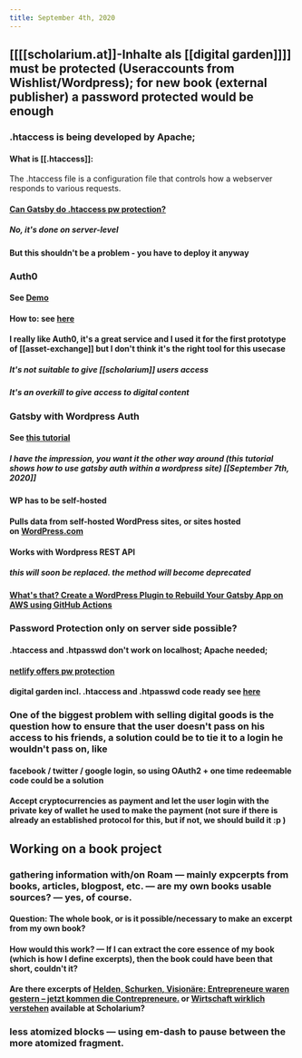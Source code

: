 ```yaml
---
title: September 4th, 2020
---
```


## [[[[scholarium.at]]-Inhalte als [[digital garden]]]] must be protected (Useraccounts from Wishlist/Wordpress); for new book (external publisher) a password protected would be enough
### .htaccess is being developed by Apache; 
#### What is [[.htaccess]]:
The .htaccess file is a configuration file that controls how a webserver responds to various requests.

#### [Can Gatsby do .htaccess pw protection?](https://spectrum.chat/gatsby-js/general/password-protect-gatsby-like-an-htaccess~710d09e6-0a60-4ae0-917c-f28da6288b41)
##### No, it's done on server-level

#### But this shouldn't be a problem - you have to deploy it anyway

### Auth0
#### See [Demo](https://sleepy-haibt-f5d703.netlify.app/) 

#### How to: see [here](https://www.gatsbyjs.com/plugins/gatsby-theme-auth-app/)

#### I really like Auth0, it's a great service and I used it for the first prototype of [[asset-exchange]] but I don't think it's the right tool for this usecase
##### It's not suitable to give [[scholarium]] users access

##### It's an overkill to give access to digital content

### **Gatsby with Wordpress Auth**
#### See [this tutorial](https://www.dajocarter.com/posts/wordpress-authentication-with-gatsby/)
##### I have the impression, you want it the other way around (this tutorial shows how to use gatsby auth within a wordpress site) [[September 7th, 2020]] 

#### WP has to be self-hosted

#### Pulls data from self-hosted WordPress sites, or sites hosted on [WordPress.com](https://wordpress.com/)

#### Works with Wordpress REST API
##### this will soon be replaced. the method will become deprecated

#### [What's that? Create a WordPress Plugin to Rebuild Your Gatsby App on AWS using GitHub Actions](https://www.twilio.com/blog/create-wordpress-plugin-rebuild-gatsby-app-aws-github-actions)

### Password Protection only on server side possible?
#### .htaccess and .htpasswd don't work on localhost; Apache needed;

#### [netlify offers pw protection ](https://docs.netlify.com/visitor-access/password-protection/)

#### digital garden incl. .htaccess and .htpasswd code ready see [here](https://github.com/flacchini14/htaccess-gatsby)

### One of the biggest problem with selling digital goods is the question how to ensure that the user doesn't pass on his access to his friends, a solution could be to tie it to a login he wouldn't pass on, like
#### facebook / twitter / google login, so using OAuth2 + one time redeemable code could be a solution

#### Accept cryptocurrencies as payment and let the user login with the private key of wallet he used to make the payment (not sure if there is already an established protocol for this, but if not, we should build it :p )

## Working on a book project
### gathering information with/on Roam — mainly expcerpts from books, articles, blogpost, etc. — are my own books usable sources? — yes, of course.
#### Question: The whole book, or is it possible/necessary to make an excerpt from my own book?

#### How would this work? — If I can extract the core essence of my book (which is how I define excerpts), then the book could have been that short, couldn't it?

#### Are there excerpts of [Helden, Schurken, Visionäre: Entrepreneure waren gestern – jetzt kommen die Contrepreneure.](https://amzn.to/3boKatd) or [Wirtschaft wirklich verstehen](https://amzn.to/3h1WjVY) available at Scholarium?

### less atomized blocks — using em-dash to pause between the more atomized fragment.

### 
